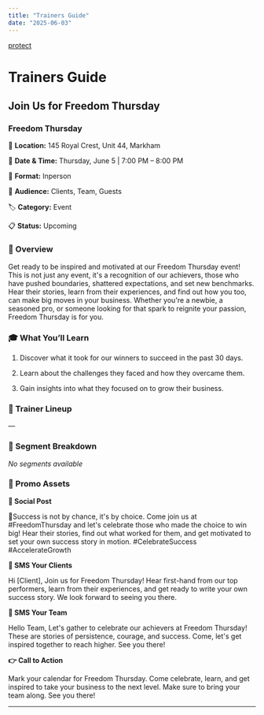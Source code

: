 ```yaml
---
title: "Trainers Guide"
date: "2025-06-03"
---
```


[protect](protect.md ':include :no-cache :raw')

# Trainers Guide

## Join Us for Freedom Thursday

### Freedom Thursday

📍 **Location:** 145 Royal Crest, Unit 44, Markham

📅 **Date & Time:** Thursday, June 5 | 7:00 PM – 8:00 PM

🎯 **Format:** Inperson

👥 **Audience:** Clients, Team, Guests

🏷 **Category:** Event

📋 **Status:** Upcoming



### 🧭 Overview

Get ready to be inspired and motivated at our Freedom Thursday event! This is not just any event, it's a recognition of our achievers, those who have pushed boundaries, shattered expectations, and set new benchmarks. Hear their stories, learn from their experiences, and find out how you too, can make big moves in your business. Whether you're a newbie, a seasoned pro, or someone looking for that spark to reignite your passion, Freedom Thursday is for you.

### 🎓 What You’ll Learn

1. Discover what it took for our winners to succeed in the past 30 days.

2. Learn about the challenges they faced and how they overcame them.

3. Gain insights into what they focused on to grow their business.

### 👥 Trainer Lineup

—

### 📑 Segment Breakdown

_No segments available_

### 📣 Promo Assets

**📢 Social Post**

💫Success is not by chance, it's by choice. Come join us at #FreedomThursday and let's celebrate those who made the choice to win big! Hear their stories, find out what worked for them, and get motivated to set your own success story in motion. #CelebrateSuccess #AccelerateGrowth

**📨 SMS Your Clients**

Hi [Client], Join us for Freedom Thursday! Hear first-hand from our top performers, learn from their experiences, and get ready to write your own success story. We look forward to seeing you there.

**👥 SMS Your Team**

Hello Team, Let's gather to celebrate our achievers at Freedom Thursday! These are stories of persistence, courage, and success. Come, let's get inspired together to reach higher. See you there!

**👉 Call to Action**

Mark your calendar for Freedom Thursday. Come celebrate, learn, and get inspired to take your business to the next level. Make sure to bring your team along. See you there!

---

